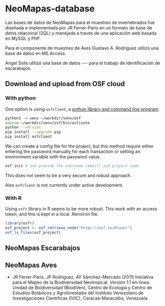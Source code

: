 # NeoMapas-database

Las bases de datos de NeoMapas para el muestreo de invertebrados fue diseñada e implementada por JR Ferrer-Paris en un formato de base de datos relacional (SQL) y manejada a traves de una aplicación web basada en MySQL y PhP. 

Para el componente de muestreo de Aves Gustavo A. Rodríguez utilizó una base de datos en MS Access. 

Angel Solís utilizó una base de datos --- para el trabajo de identificación de escarabajos.

## Download and upload from OSF cloud

### With python
One option is using `osfclient`, a [python library and command line program](https://github.com/osfclient/osfclient):

```sh
python3 -m venv ~/workdir/venv/osf
source ~/workdir/venv/osf/bin/activate
python --version
pip install --upgrade pip
pip install osfclient
```
We can create a config file for the project, but this method require either entering the password manually for each transaction or setting an environment variable with the password value.

```sh
osf init # and provide the username (email) and project code

```

This does not seem to be a very secure and robust approach.

Also `osfclient` is not currently under active development.


### With R

Using `osfr` library in R seems to be more robust. This work with an access token, and this is kept in a local .Renviron file.


```r
library(osfr)
osf_project <- osf_retrieve_node("https://osf.io/8tuan/")
osf_ls_files(osf_project)
```




## NeoMapas Escarabajos

## NeoMapas Aves


* JR Ferrer-Paris, JP Rodríguez, AY Sánchez-Mercado (2011) Iniciativa para el Mapeo de la Biodiversidad Neotropical. Versión 1.1 en-linea. Unidad de Biodiversidad (BiodiVen), Centro de Ecologıa y Centro de Estudios Botánicos y Agroforestales del Instituto Venezolano de Investigaciones Cientıficas (IVIC), Caracas-Maracaibo, Venezuela


